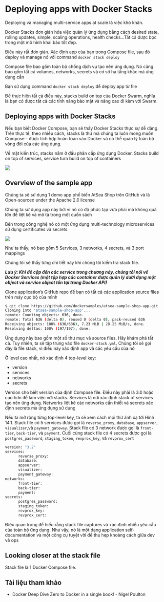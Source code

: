 # Deploying apps with Docker Stacks

Deploying và managing multi-service apps at scale là việc khó khăn.

Docker Stacks đơn giản hóa việc quản lý ứng dụng bằng cách desired state, rolling updates, simple, scaling operations, health checks...Tất cả được bọc trong một mô hình khai báo tốt đẹp.

Điều này rất đơn giản. Xác định app của bạn trong Compose file, sau đó deploy và manage nó với command `docker stack deploy`

Compose file bao gồm toàn bộ chồng dịch vụ tạo nên ứng dụng. Nó cũng bao gồm tất cả volumes, networks, secrets và cơ sở hạ tầng khác mà ứng dụng cần

Bạn sử dụng command `docker stack deploy` để deploy app từ file

Để thực hiện tất cả điều này, stacks build on top của Docker Swarm, nghĩa là bạn có được tất cả các tính năng bảo mật và nâng cao đi kèm với Swarm.

## Deploying apps with Docker Stacks

Nếu bạn biết Docker Compose, bạn sẽ thấy Docker Stacks thực sự dễ dàng. Trên thực tế, theo nhiều cách, stacks là thứ mà chúng ta luôn mong muốn Compose - được tích hợp hoàn toàn vào Docker và có thể quản lý toàn bộ vòng đời của các ứng dụng.

Về mặt kiến trúc, stacks nằm ở đầu phân cấp ứng dụng Docker. Stacks build on top of services, service turn build on top of containers

<img src=https://i.imgur.com/25sn89a.png>

## Overview of the sample app

Chúng ta sẽ sử dụng 1 demo app phổ biến AtSea Shop trên GitHub và là Open-sourced under the Apache 2.0 license

Chúng ta sử dụng app này bởi vì nó có độ phức tạp vừa phải mà không quá lớn để liệt kê và mô tả trong một cuốn sách

Bên trong công nghệ nó có một ứng dụng multi-technology microservices sử dụng certificates và secrets

<img src=https://i.imgur.com/r8rnRlG.png>

Như ta thấy, nó bao gồm 5 Services, 3 networks, 4 secrets, và 3 port mappings

Chúng tôi sẽ thấy từng chi tiết này khi chúng tôi kiểm tra stack file.

***Lưu ý: Khi đề cập đến các service trong chương này, chúng tôi nói về Docker Services (một tập hợp các container được quản lý dưới dạng một object và service object tồn tại trong Docker API)***

Clone application’s GitHub repo để bạn có tất cả các application source files trên máy cục bộ của mình
```sh
$ git clone https://github.com/dockersamples/atsea-sample-shop-app.git
Cloning into 'atsea-sample-shop-app'...
remote: Counting objects: 636, done.
remote: Total 636 (delta 0), reused 0 (delta 0), pack-reused 636
Receiving objects: 100% (636/636), 7.23 MiB | 28.25 MiB/s, done.
Resolving deltas: 100% (197/197), done.
```
Ứng dụng này bao gồm một số thư mục và source files. Hãy khám phá tất cả. Tuy nhiên, ta sẽ tập trung vào file `docker-stack.yml`. Chúng tôi sẽ gọi đây là file stack, vì điều này xác định app và các yêu cầu của nó

Ở level cao nhất, nó xác định 4 top-level key:
- version
- services
- networks
- secrets

Version cho biết version của định Compose file. Điều này phải là 3.0 hoặc cao hơn để làm việc với stacks. Services là nơi xác định stack of services tạo nên ứng dụng. Networks liệt kê các networks cần thiết và secrets xác định secrets mà ứng dụng sử dụng

Nếu ta mở rộng từng top-level key, ta sẽ xem cách mọi thứ ánh xạ tới Hình 14.1. Stack file có 5 services được gọi là `reverse_proxy`, `database`, `appserver`, `visualizer`,và `payment_gateway`. Stack file có 3 network được gọi là `front-tier`, `back-tier`, và `payment`. Cuối cùng stack file có 4 secrets được gọi là `postgres_password`, `staging_token`, `revprox_key`, và `revprox_cert`
```sh
version: "3.2"
services:
      reverse_proxy:
      database:
      appserver:
      visualizer:
      payment_gateway:
networks:
      front-tier:
      back-tier:
      payment:
secrets:
      postgres_password:
      staging_token:
      revprox_key:
      revprox_cert:
```
Điều quan trọng để hiểu rằng stack file captures và xác định nhiều yêu cầu của toàn bộ ứng dụng. Như vậy, nó là một dạng application self-documentation và một công cụ tuyệt vời để thu hẹp khoảng cách giữa dev và ops

## Looking closer at the stack file

Stack file là 1 Docker Compose file.



## Tài liệu tham khảo
- Docker Deep Dive Zero to Docker in a single book! - Nigel Poulton

